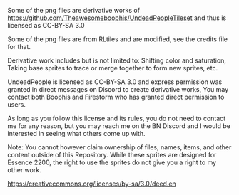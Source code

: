 Some of the png files are derivative works of https://github.com/Theawesomeboophis/UndeadPeopleTileset and thus is licensed as CC-BY-SA 3.0

Some of the png files are from RLtiles and are modified, see the credits file for that.

Derivative work includes but is not limited to: Shifting color and saturation, Taking base sprites to trace or merge together to form new sprites, etc.

UndeadPeople is licensed as CC-BY-SA 3.0 and express permission was granted in direct messages on Discord to create derivative works, You may contact both Boophis and Firestorm who has granted direct permission to users.

As long as you follow this license and its rules, you do not need to contact me for any reason, but you may reach me on the BN Discord and I would be interested in seeing what others come up with.

Note: You cannot however claim ownership of files, names, items, and other content outside of this Repository. While these sprites are designed for Essence 2200, the right to use the sprites do not give you a right to my other work.

https://creativecommons.org/licenses/by-sa/3.0/deed.en
